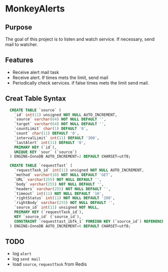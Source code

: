 # MonkeyAlerts

## Purpose
The goal of this project is to listen and watch service. If necessary, send mail to watcher.

## Features
- Receive alert mail task
- Receive alert. If times mets the limit,  send mail
- Periodically check services. if false times mets the limit send mail.

## Creat Table Syntax

```sql
  CREATE TABLE `source` (
    `id` int(11) unsigned NOT NULL AUTO_INCREMENT,
    `source` varchar(64) NOT NULL DEFAULT '',
    `target` varchar(64) NOT NULL DEFAULT '',
    `countLimit` char(1) DEFAULT '0',
    `count` char(11) DEFAULT '0',
    `intervalLimit` int(11) DEFAULT '300',
    `lastAlert` int(11) DEFAULT '0',
    PRIMARY KEY (`id`),
    UNIQUE KEY `sour` (`source`)
  ) ENGINE=InnoDB AUTO_INCREMENT=2 DEFAULT CHARSET=utf8;

  CREATE TABLE `requestTast` (
    `requestTask_id` int(11) unsigned NOT NULL AUTO_INCREMENT,
    `method` varchar(10) NOT NULL DEFAULT 'GET',
    `URL` varchar(255) NOT NULL DEFAULT '',
    `body` varchar(255) NOT NULL DEFAULT '',
    `headers` varchar(255) NOT NULL DEFAULT '',
    `timeout` int(11) NOT NULL DEFAULT '10',
    `rightStatus` int(11) NOT NULL DEFAULT '200',
    `rightBody` varchar(255) NOT NULL DEFAULT '',
    `source_id` int(11) unsigned NOT NULL,
    PRIMARY KEY (`requestTask_id`),
    KEY `source_id` (`source_id`),
    CONSTRAINT `requesttast_ibfk_1` FOREIGN KEY (`source_id`) REFERENCES `source` (`source_id`)
  ) ENGINE=InnoDB AUTO_INCREMENT=6 DEFAULT CHARSET=utf8;
```

## TODO

  - log `alert`
  - log `send mail`
  - load `source`, `requestTask` from Redis